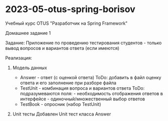 # 2023-05-otus-spring-borisov
Учебный курс OTUS "Разработчик на Spring Framework"


Домашнее задание 1

Задание:
Приложение по проведению тестирования студентов - только вывод вопросов и вариантов ответа (если имеются)

Реализация:
1. Модель данных 
     - Answer   - ответ (с оценкой ответа)
                  ToDo: добавить в файл оценку ответа и его заполнение при разборе файла
	 - TestUnit - комбинация вопроса и вариантов ответа
	              ToDo: подразумеваются поля: - необходимость отображения ответов в интерфейсе
	         		                          - одиночный/множественный выбор ответов
	 - TestBook - опросник (набор TestUnit)

2. Unit тесты
     Добавлен Unit тест класса Answer
